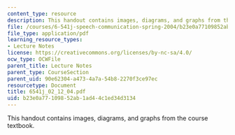 ```yaml
---
content_type: resource
description: This handout contains images, diagrams, and graphs from the course textbook.
file: /courses/6-541j-speech-communication-spring-2004/b23e0a77109852ab1ad44c1ed34d3134_6541j_02_12_04.pdf
file_type: application/pdf
learning_resource_types:
- Lecture Notes
license: https://creativecommons.org/licenses/by-nc-sa/4.0/
ocw_type: OCWFile
parent_title: Lecture Notes
parent_type: CourseSection
parent_uid: 90e62304-a473-4a7a-54b8-2270f3ce97ec
resourcetype: Document
title: 6541j_02_12_04.pdf
uid: b23e0a77-1098-52ab-1ad4-4c1ed34d3134
---
```

This handout contains images, diagrams, and graphs from the course textbook.